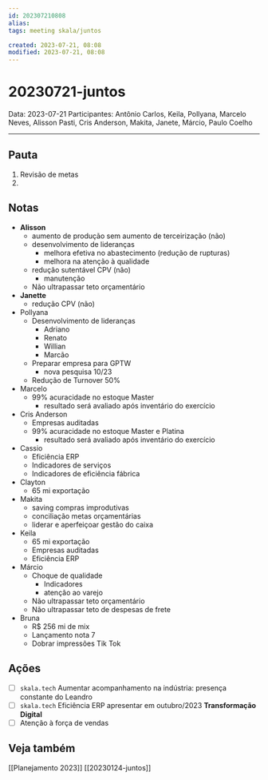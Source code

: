```yaml
---
id: 202307210808
alias: 
tags: meeting skala/juntos  

created: 2023-07-21, 08:08
modified: 2023-07-21, 08:08
---
```

# 20230721-juntos

Data: 2023-07-21
Participantes: Antônio Carlos, Keila, Pollyana, Marcelo Neves, Alisson Pasti, Cris Anderson, Makita, Janete, Márcio, Paulo Coelho

---

## Pauta

1. Revisão de metas
2. 

## Notas

- **Alisson**
	- aumento de produção sem aumento de terceirização (não)
	- desenvolvimento de lideranças
		- melhora efetiva no abastecimento (redução de rupturas)
		- melhora na atenção à qualidade
	- redução sutentável CPV (não)
		- manutenção
	- Não ultrapassar teto orçamentário
- **Janette**
	- redução CPV (não)
- Pollyana
	- Desenvolvimento de lideranças
		- Adriano
		- Renato
		- Willian
		- Marcão
	- Preparar empresa para GPTW
		- nova pesquisa 10/23
	- Redução de Turnover 50%
- Marcelo
	- 99% acuracidade no estoque Master
		- resultado será avaliado após inventário do exercício
- Cris Anderson
	- Empresas auditadas
	- 99% acuracidade no estoque Master e Platina
		- resultado será avaliado após inventário do exercício
- Cassio
	- Eficiência ERP
	- Indicadores de serviços
	- Indicadores de eficiência fábrica
- Clayton
	- 65 mi exportação
- Makita
	- saving compras improdutivas
	- conciliação metas orçamentárias
	- liderar e aperfeiçoar gestão do caixa
- Keila
	- 65 mi exportação
	- Empresas auditadas
	- Eficiência ERP
- Márcio
	- Choque de qualidade
		- Indicadores
		- atenção ao varejo
	- Não ultrapassar teto orçamentário
	- Não ultrapassar teto de despesas de frete
- Bruna
	- R$ 256 mi de mix
	- Lançamento nota 7
	- Dobrar impressões Tik Tok

## Ações

- [ ] `skala.tech` Aumentar acompanhamento na indústria: presença constante do Leandro
- [ ] `skala.tech` Eficiência ERP apresentar em outubro/2023 **Transformação Digital**
- [ ] Atenção à força de vendas

## Veja também

[[Planejamento 2023]]
[[20230124-juntos]]

